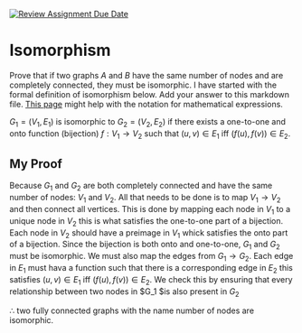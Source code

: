 [![Review Assignment Due Date](https://classroom.github.com/assets/deadline-readme-button-24ddc0f5d75046c5622901739e7c5dd533143b0c8e959d652212380cedb1ea36.svg)](https://classroom.github.com/a/ppBU16qM)
# Isomorphism

Prove that if two graphs $A$ and $B$ have the same number of nodes and are
completely connected, they must be isomorphic. I have started with the formal
definition of isomorphism below. Add your answer to this markdown file. [This
page](https://docs.github.com/en/get-started/writing-on-github/working-with-advanced-formatting/writing-mathematical-expressions)
might help with the notation for mathematical expressions.

$G_1=(V_1 , E_1)$ is isomorphic to $G_2 = (V_2, E_2)$ if there exists a
one-to-one and onto function (bijection) $f: V_1 \rightarrow V_2$ such that $(u,v)
\in E_1$ iff $(f(u),f(v)) \in E_2$.

## My Proof

Because $G_1$ and $G_2$ are both completely connected and have the same number of nodes: $V_1$ and $V_2$. All that needs to be done is to map $V_1 \to V_2$ and then connect all vertices. This is done by mapping each node in $V_1$ to a unique node in $V_2$ this is what satisfies the one-to-one part of a bijection. Each node in $V_2$ should have a preimage in $V_1$ whick satisfies the onto part of a bijection. Since the bijection is both onto and one-to-one, $G_1$ and $G_2$ must be isomorphic. We must also map the edges from $G_1 \to G_2$. Each edge in $E_1$ must hava a function such that there is a corresponding edge in $E_2$ this satisfies $(u,v)\in E_1$ iff $(f(u),f(v)) \in E_2$. We check this by ensuring that every relationship between two nodes in $G_1 $is also present in $G_2$

$\therefore$ two fully connected graphs with the name number of nodes are isomorphic.























